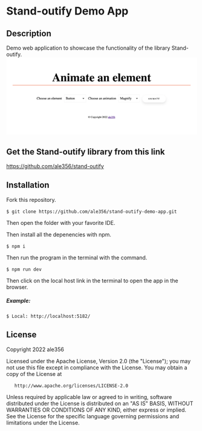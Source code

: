 # Stand-outify Demo App
## Description
Demo web application to showcase the functionality of the library Stand-outify.
![Alt text](resources/preview-app.png "Image of the demo web app Stand-outify")
## Get the Stand-outify library from this link
https://github.com/ale356/stand-outify
## Installation
Fork this repository.
```
$ git clone https://github.com/ale356/stand-outify-demo-app.git
```
Then open the folder with your favorite IDE.

Then install all the depenencies with npm.
```
$ npm i
```
Then run the program in the terminal with the command.
```
$ npm run dev
```
Then click on the local host link in the terminal to open the app in the browser.
##### Example:
```
$ Local: http://localhost:5182/
```

## License
   Copyright 2022 ale356

   Licensed under the Apache License, Version 2.0 (the "License");
   you may not use this file except in compliance with the License.
   You may obtain a copy of the License at

       http://www.apache.org/licenses/LICENSE-2.0

   Unless required by applicable law or agreed to in writing, software
   distributed under the License is distributed on an "AS IS" BASIS,
   WITHOUT WARRANTIES OR CONDITIONS OF ANY KIND, either express or implied.
   See the License for the specific language governing permissions and
   limitations under the License.
